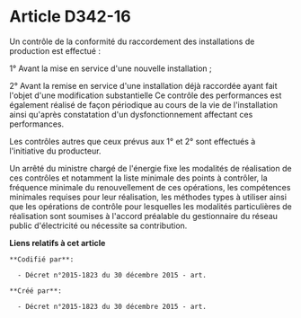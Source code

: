 # Article D342-16

Un contrôle de la conformité du raccordement des installations de production est effectué :

1° Avant la mise en service d'une nouvelle installation ;

2° Avant la remise en service d'une installation déjà raccordée ayant fait l'objet d'une modification substantielle Ce
contrôle des performances est également réalisé de façon périodique au cours de la vie de l'installation ainsi qu'après
constatation d'un dysfonctionnement affectant ces performances.

Les contrôles autres que ceux prévus aux 1° et 2° sont effectués à l'initiative du producteur.

Un arrêté du ministre chargé de l'énergie fixe les modalités de réalisation de ces contrôles et notamment la liste minimale
des points à contrôler, la fréquence minimale du renouvellement de ces opérations, les compétences minimales requises pour
leur réalisation, les méthodes types à utiliser ainsi que les opérations de contrôle pour lesquelles les modalités
particulières de réalisation sont soumises à l'accord préalable du gestionnaire du réseau public d'électricité ou nécessite
sa contribution.

**Liens relatifs à cet article**

	**Codifié par**:

	  - Décret n°2015-1823 du 30 décembre 2015 - art.

	**Créé par**:

	  - Décret n°2015-1823 du 30 décembre 2015 - art.

